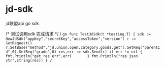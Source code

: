 # jd-sdk
jd联盟api go  sdk


/*
	测试调用sdk 完成请求
*/
/ ``` go
func TestJdSdk(t *testing.T) {
	sdk := NewJdSdk("appKey","secretKey","accessToken","version")
	r := GetRequest()
	r.SetBase("method","jd.union.open.category.goods.get").SetReq("parentId",0).SetReq("grade",0)
	res,err := sdk.Send(r)
	if err != nil {
		fmt.Println("get res err",err)		
	}
	fmt.Println("res json str",string(res))
}
/ ```
